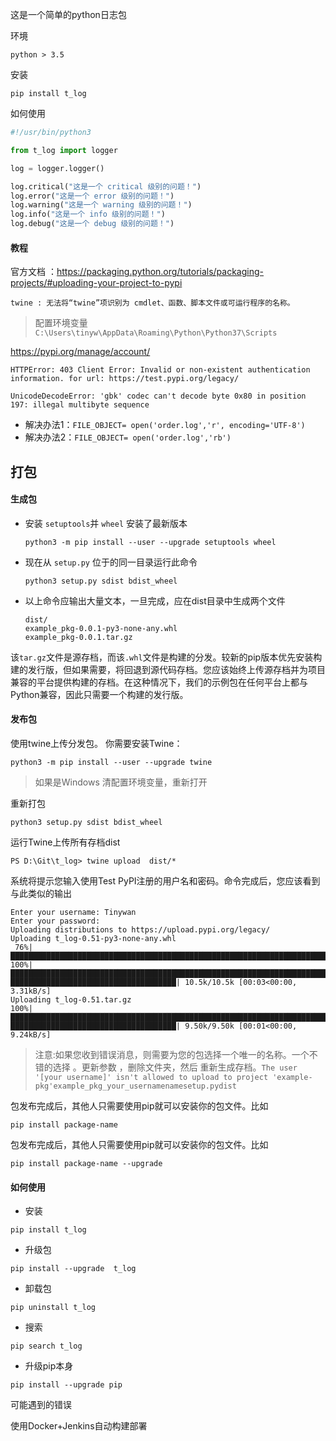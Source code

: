 这是一个简单的python日志包

环境
```
python > 3.5
```

安装
```
pip install t_log
```

如何使用
```python
#!/usr/bin/python3

from t_log import logger

log = logger.logger()

log.critical("这是一个 critical 级别的问题！")
log.error("这是一个 error 级别的问题！")
log.warning("这是一个 warning 级别的问题！")
log.info("这是一个 info 级别的问题！")
log.debug("这是一个 debug 级别的问题！")
```

#### 教程  
官方文档 ：https://packaging.python.org/tutorials/packaging-projects/#uploading-your-project-to-pypi
```
twine : 无法将“twine”项识别为 cmdlet、函数、脚本文件或可运行程序的名称。
```
> 配置环境变量 `C:\Users\tinyw\AppData\Roaming\Python\Python37\Scripts`

https://pypi.org/manage/account/
```
HTTPError: 403 Client Error: Invalid or non-existent authentication information. for url: https://test.pypi.org/legacy/
```

```
UnicodeDecodeError: 'gbk' codec can't decode byte 0x80 in position 197: illegal multibyte sequence
```
* 解决办法1：`FILE_OBJECT= open('order.log','r', encoding='UTF-8')`
* 解决办法2：`FILE_OBJECT= open('order.log','rb')`

## 打包

#### 生成包

* 安装 `setuptools`并 `wheel` 安装了最新版本
    ```
    python3 -m pip install --user --upgrade setuptools wheel
    ``` 
* 现在从 `setup.py` 位于的同一目录运行此命令 
    ```
    python3 setup.py sdist bdist_wheel
    ```
* 以上命令应输出大量文本，一旦完成，应在dist目录中生成两个文件
    ```
    dist/
    example_pkg-0.0.1-py3-none-any.whl
    example_pkg-0.0.1.tar.gz
    ```
该`tar.gz`文件是源存档，而该`.whl`文件是构建的分发。较新的pip版本优先安装构建的发行版，但如果需要，将回退到源代码存档。您应该始终上传源存档并为项目兼容的平台提供构建的存档。在这种情况下，我们的示例包在任何平台上都与Python兼容，因此只需要一个构建的发行版。   

#### 发布包 

使用twine上传分发包。 你需要安装Twine：
```
python3 -m pip install --user --upgrade twine
```
> 如果是Windows 清配置环境变量，重新打开 

重新打包
```
python3 setup.py sdist bdist_wheel
```

运行Twine上传所有存档dist

```
PS D:\Git\t_log> twine upload  dist/*
```
系统将提示您输入使用Test PyPI注册的用户名和密码。命令完成后，您应该看到与此类似的输出
```
Enter your username: Tinywan
Enter your password:
Uploading distributions to https://upload.pypi.org/legacy/
Uploading t_log-0.51-py3-none-any.whl
 76%|██████████████████████████████████████████████████████████████████████████
100%|██████████████████████████████████████████████████████████████████████████
█████████████████████████████████████| 10.5k/10.5k [00:03<00:00, 3.31kB/s]
Uploading t_log-0.51.tar.gz
100%|██████████████████████████████████████████████████████████████████████████
█████████████████████████████████████| 9.50k/9.50k [00:01<00:00, 9.24kB/s]
```
>注意:如果您收到错误消息，则需要为您的包选择一个唯一的名称。一个不错的选择 。更新参数 ，删除文件夹，然后 重新生成存档。`The user '[your username]' isn't allowed to upload to project 'example-pkg'example_pkg_your_usernamenamesetup.pydist`

包发布完成后，其他人只需要使用pip就可以安装你的包文件。比如
```
pip install package-name
```

包发布完成后，其他人只需要使用pip就可以安装你的包文件。比如
```
pip install package-name --upgrade
```

#### 如何使用
* 安装
```
pip install t_log
```

* 升级包
```
pip install --upgrade  t_log 
```

* 卸载包
```
pip uninstall t_log
```

* 搜索
```
pip search t_log
```


* 升级pip本身
```
pip install --upgrade pip
```

可能遇到的错误

使用Docker+Jenkins自动构建部署


